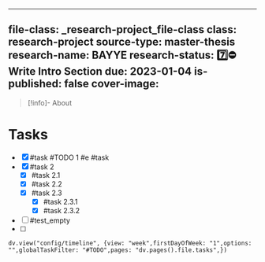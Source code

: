

---
file-class: _research-project_file-class
class: research-project
source-type: master-thesis
research-name: BAYYE
research-status: 7️⃣⛔ Write Intro Section
due: 2023-01-04
is-published: false
cover-image:
---
> [!info]- About 

# Tasks

- [x] #task #TODO 1 #e #task
- [x] #task 2
	- [x] #task 2.1 
	- [x] #task 2.2
	- [x] #task 2.3
		- [x] #task 2.3.1
		- [x] #task 2.3.2

- [ ] #test_empty
- [ ]                                                                              

```dataviewjs
dv.view("config/timeline", {view: "week",firstDayOfWeek: "1",options: "",globalTaskFilter: "#TODO",pages: "dv.pages().file.tasks",})
```